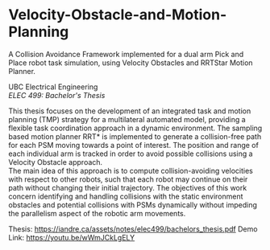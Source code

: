 # Velocity-Obstacle-and-Motion-Planning
A Collision Avoidance Framework implemented for a dual arm Pick and Place robot task simulation, using Velocity Obstacles and RRTStar Motion Planner.  
  
UBC Electrical Engineering  
_ELEC 499: Bachelor's Thesis_  


This thesis focuses on the development of an integrated task and motion planning (TMP) strategy for a multilateral automated model, providing a flexible task coordination approach in a dynamic environment. The sampling based motion planner RRT* is implemented to generate a collision-free path for each PSM moving towards a point of interest. The position and range of each individual arm is tracked in order to avoid possible collisions using a Velocity Obstacle approach.  
The main idea of this approach is to compute collision-avoiding velocities with respect to other robots, such that each robot may continue on their path without changing their initial trajectory. The objectives of this work concern identifying and handling collisions with the static environment obstacles and potential collisions with PSMs dynamically without impeding the parallelism aspect of the robotic arm movements.  

Thesis: https://iandre.ca/assets/notes/elec499/bachelors_thesis.pdf
Demo Link: https://youtu.be/wWmJCkLgELY
